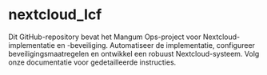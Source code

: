 # nextcloud_Icf
Dit GitHub-repository bevat het Mangum Ops-project voor Nextcloud-implementatie en -beveiliging. Automatiseer de implementatie, configureer beveiligingsmaatregelen en ontwikkel een robuust Nextcloud-systeem. Volg onze documentatie voor gedetailleerde instructies.
